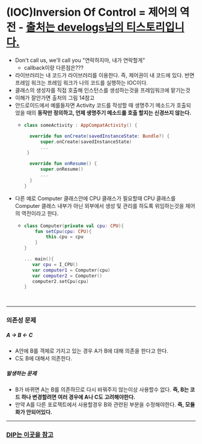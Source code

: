 # (IOC)Inversion Of Control = 제어의 역전 - [출처는 develogs님의 티스토리입니다.](https://develogs.tistory.com/19)
* Don't call us, we'll call you "연락하지마, 내가 연락할게" 
  * callback이랑 다른점은???
* 라이브러리는 내 코드가 라이브러리를 이용한다. 즉, 제어권이 내 코드에 있다. 반면 프레임 워크는 프레임 워크가 나의 코드를 실행하는 IOC이다.
* 클래스의 생성자를 직접 호출해 인스턴스를 생성하는것을 프레임워크에 맡기는것
* 이해가 잘안가면 출처의 그림 14참고
* 안드로이드에서 예를들자면 Activity 코드를 작성할 때 생명주기 메소드가 호출되었을 때의 **동작만 정의하고, 언제 생명주기 메소드를 호출 할지는 신경쓰지 않는다.**
  * ```kotlin
    class someActivity : AppCompatActivity() {

      override fun onCreate(savedInstanceState: Bundle?) {
          super.onCreate(savedInstanceState)
          ...
     }

      override fun onResume() {
          super.onResume()
          ...
      }
    }
* 다른 예로 Computer 클래스안에 CPU 클래스가 필요할때 CPU 클래스를 Computer 클래스 내부가 아닌 외부에서 생성 및 관리를 하도록 위임하는것을 제어의 역전이라고 한다.
  * ```kotlin
    class Computer(private val cpu: CPU){
        fun setCpu(cpu: CPU){
            this.cpu = cpu
        }
    }
    
    ... main(){
       var cpu = I_CPU()
       var computer1 = Computer(cpu)
       var computer2 = Computer()
       computer2.setCpu(cpu)
    }
      
      
---
### 의존성 문제
##### A -> B <- C
* A안에 B를 객체로 가지고 있는 경우 A가 B에 대해 의존을 한다고 한다.
* C도 B에 대해서 의존한다.
##### 발생하는 문제
* B가 바뀌면 A는 B를 의존하므로 다시 바꿔주지 않는이상 사용할수 없다. **즉, B는 코드 하나 변경할려면 여러 경우에 A나 C도 고려해야한다.**
* 만약 A를 다른 포로젝트에서 사용할경우 B와 관련된 부분을 수정해야한다. **즉, 모듈화가 안되어있다.**
---
### [DIP는 이곳을 참고](https://github.com/sdk0213/Developer-Track/blob/master/안드로이드%20디자인%20패턴/DIP.md)
